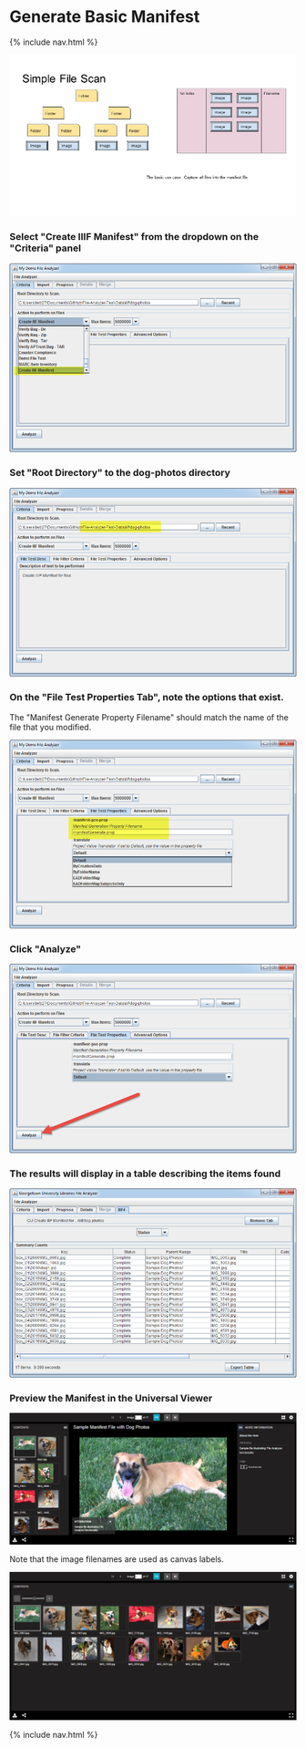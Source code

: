 # Generate Basic Manifest

{% include nav.html %}

![Basic Use Case](tutorial-screenshots/IIIFScenarios/Slide2.JPG)

### Select "Create IIIF Manifest" from the dropdown on the "Criteria" panel

![Screenshot](tutorial-screenshots/fa1.png)

### Set "Root Directory" to the dog-photos directory

![Screenshot](tutorial-screenshots/fa2.png)

### On the "File Test Properties Tab", note the options that exist. 
The "Manifest Generate Property Filename" should match the name of the file that you modified.

![Screenshot](tutorial-screenshots/fa3.png)

### Click "Analyze"

![Screenshot](tutorial-screenshots/fa4.png)

### The results will display in a table describing the items found

![Screenshot](tutorial-screenshots/fa5.png)

### Preview the Manifest in the Universal Viewer

![Screenshot](tutorial-screenshots/uv1.png)

Note that the image filenames are used as canvas labels.

![Screenshot](tutorial-screenshots/uv1a.png)

{% include nav.html %}
